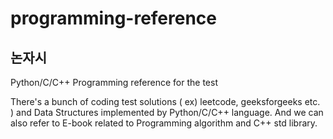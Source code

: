 # programming-reference
## 논자시

Python/C/C++ Programming reference for the test

There's a bunch of coding test solutions ( ex) leetcode, geeksforgeeks etc. ) and Data Structures implemented by Python/C/C++ language.
And we can also refer to E-book related to Programming algorithm and C++ std library.
